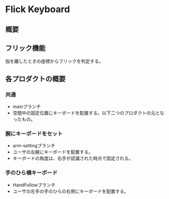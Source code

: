 # Flick Keyboard
## 概要


## フリック機能
指を離したときの座標からフリックを判定する。


## 各プロダクトの概要
### 共通
- mainブランチ
- 空間中の固定位置にキーボードを配置する。以下二つのプロダクトの元となったもの。

### 腕にキーボードをセット
- arm-settingブランチ
- ユーザの左腕にキーボードを配置する。
- キーボードの角度は、右手が認識された時点で固定される。

### 手のひら横キーボード
- HandFollowブランチ
- ユーザの左手の手のひらの右側にキーボードを配置する。
